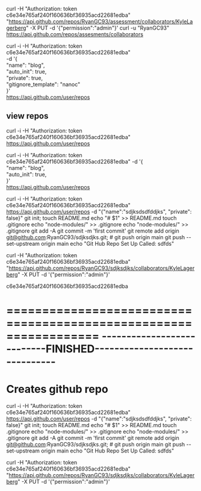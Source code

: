 curl -H "Authorization: token c6e34e765af240f160636bf36935acd22681edba" "https://api.github.com/repos/RyanGC93/assessment/collaborators/KyleLagerberg" -X PUT -d '{"permission":"admin"}'
curl -u "RyanGC93" https://api.github.com/repos/assesments/collaborators

curl -i -H "Authorization: token c6e34e765af240f160636bf36935acd22681edba" \
    -d '{ \
        "name": "blog", \
        "auto_init": true, \
        "private": true, \
        "gitignore_template": "nanoc" \
      }' \
    https://api.github.com/user/repos
    
## view repos
curl -i -H "Authorization: token c6e34e765af240f160636bf36935acd22681edba" \
    https://api.github.com/user/repos
    
curl -i -H "Authorization: token c6e34e765af240f160636bf36935acd22681edba" -d '{ \
        "name": "blog", \
        "auto_init": true, \
      }' \
    https://api.github.com/user/repos
    
curl -i -H "Authorization: token c6e34e765af240f160636bf36935acd22681edba" https://api.github.com/user/repos -d "{\"name\":\"sdjksdsdfddjks\", \"private\": false}"
      git init;
      touch README.md
      echo "# $1" >> README.md
      touch .gitignore
      echo "node-modules/" >> .gitignore
      echo "node-modules/" >> .gitignore
      git add -A
      git commit -m 'first commit'
      git remote add origin git@github.com:RyanGC93/sdjksdjks.git;
      # git push origin main
      git push --set-upstream origin main
      echo "Git Hub Repo Set Up Called: sdfds"
      
curl -H "Authorization: token c6e34e765af240f160636bf36935acd22681edba" "https://api.github.com/repos/RyanGC93/sdjksdjks/collaborators/KyleLagerberg" -X PUT -d '{"permission":"admin"}'

      
   
c6e34e765af240f160636bf36935acd22681edba


=================================================================
---------------------------FINISHED------------------------------
=================================================================

# Creates github repo    
curl -i -H "Authorization: token c6e34e765af240f160636bf36935acd22681edba" https://api.github.com/user/repos -d "{\"name\":\"sdjksdsdfddjks\", \"private\": false}"
      git init;
      touch README.md
      echo "# $1" >> README.md
      touch .gitignore
      echo "node-modules/" >> .gitignore
      echo "node-modules/" >> .gitignore
      git add -A
      git commit -m 'first commit'
      git remote add origin git@github.com:RyanGC93/sdjksdjks.git;
      # git push origin main
      git push --set-upstream origin main
      echo "Git Hub Repo Set Up Called: sdfds"
      
      
curl -H "Authorization: token c6e34e765af240f160636bf36935acd22681edba" "https://api.github.com/repos/RyanGC93/sdjksdjks/collaborators/KyleLagerberg" -X PUT -d '{"permission":"admin"}'